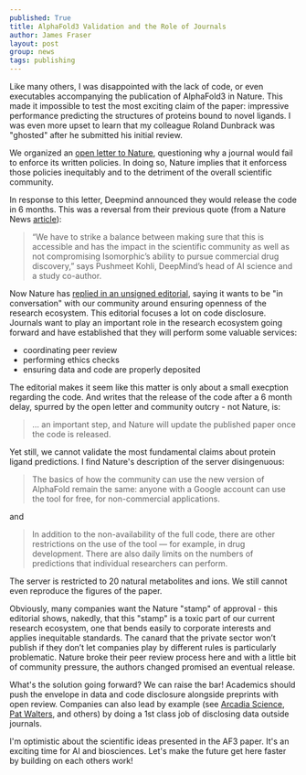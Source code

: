 ```yaml
---
published: True
title: AlphaFold3 Validation and the Role of Journals
author: James Fraser
layout: post
group: news
tags: publishing
---
```

Like many others, I was disappointed with the lack of code, or even executables accompanying the publication of AlphaFold3 in Nature. This made it impossible to test the most exciting claim of the paper: impressive performance predicting the structures of proteins bound to novel ligands. I was even more upset to learn that my colleague Roland Dunbrack was "ghosted" after he submitted his initial review.

We organized an [open letter to Nature](https://zenodo.org/records/11206103), questioning why a journal would fail to enforce its written policies. In doing so, Nature implies that it enforcess those policies inequitably and to the detriment of the overall scientific community. 

In response to this letter, Deepmind announced they would release the code in 6 months. This was a reversal from their previous quote (from a Nature News [article](https://www.nature.com/articles/d41586-024-01383-z)):

 > “We have to strike a balance between making sure that this is accessible and has the impact in the scientific community as well as not compromising Isomorphic’s ability to pursue commercial drug discovery,” says Pushmeet Kohli, DeepMind’s head of AI science and a study co-author.

Now Nature has [replied in an unsigned editorial](https://www.nature.com/articles/d41586-024-01463-0), saying it wants to be "in conversation" with our community around ensuring openness of the research ecosystem. This editorial focuses a lot on code disclosure. Journals want to play an important role in the research ecosystem going forward and have established that they will perform some valuable services:

* coordinating peer review
* performing ethics checks
* ensuring data and code are properly deposited

The editorial makes it seem like this matter is only about a small execption regarding the code. And writes that the release of the code after a 6 month delay, spurred by the open letter and community outcry - not Nature, is:

> ... an important step, and Nature will update the published paper once the code is released.

Yet still, we cannot validate the most fundamental claims about protein ligand predictions. I find Nature's description of the server disingenuous: 

> The basics of how the community can use the new version of AlphaFold remain the same: anyone with a Google account can use the tool for free, for non-commercial applications. 

and 

> In addition to the non-availability of the full code, there are other restrictions on the use of the tool — for example, in drug development. There are also daily limits on the numbers of predictions that individual researchers can perform.


The server is restricted to 20 natural metabolites and ions. We still cannot even reproduce the figures of the paper. 

Obviously, many companies want the Nature "stamp" of approval - this editorial shows, nakedly, that this "stamp" is a toxic part of our current research ecosystem, one that bends easily to corporate interests and applies inequitable standards. The canard that the private sector won’t publish if they don’t let companies play by different rules is particularly problematic. Nature broke their peer review process here and with a little bit of community pressure, the authors changed promised an eventual release.


 What's the solution going forward? We can raise the bar! Academics should push the envelope in data and code disclosure alongside preprints with open review. Companies can also lead by example (see [Arcadia Science](https://research.arcadiascience.com/), [Pat Walters](https://github.com/PatWalters/practical_cheminformatics_tutorials), and others) by doing a 1st class job of disclosing data outside journals.

I'm optimistic about the scientific ideas presented in the AF3 paper. It's an exciting time for AI and biosciences. Let's make the future get here faster by building on each others work!
